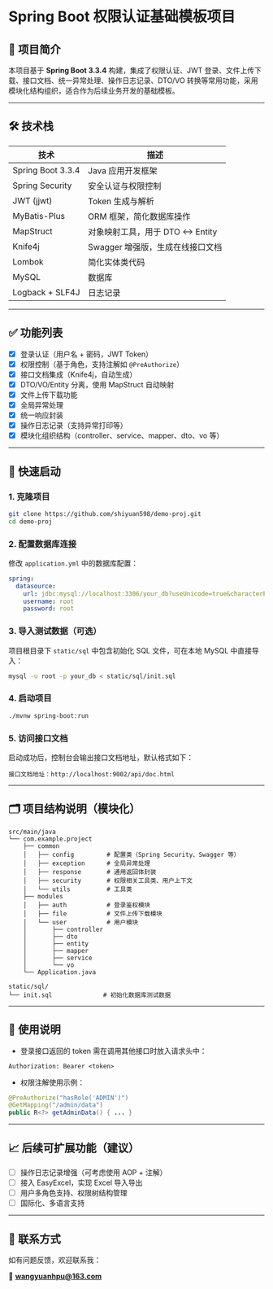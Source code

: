 # Spring Boot 权限认证基础模板项目

## 📌 项目简介

本项目基于 **Spring Boot 3.3.4** 构建，集成了权限认证、JWT 登录、文件上传下载、接口文档、统一异常处理、操作日志记录、DTO/VO 转换等常用功能，采用模块化结构组织，适合作为后续业务开发的基础模板。

---

## 🛠️ 技术栈

| 技术 | 描述 |
|------|------|
| Spring Boot 3.3.4 | Java 应用开发框架 |
| Spring Security | 安全认证与权限控制 |
| JWT (jjwt) | Token 生成与解析 |
| MyBatis-Plus | ORM 框架，简化数据库操作 |
| MapStruct | 对象映射工具，用于 DTO <-> Entity |
| Knife4j | Swagger 增强版，生成在线接口文档 |
| Lombok | 简化实体类代码 |
| MySQL | 数据库 |
| Logback + SLF4J | 日志记录 |

---

## ✅ 功能列表

- [x] 登录认证（用户名 + 密码，JWT Token）
- [x] 权限控制（基于角色，支持注解如 `@PreAuthorize`）
- [x] 接口文档集成（Knife4j，自动生成）
- [x] DTO/VO/Entity 分离，使用 MapStruct 自动映射
- [x] 文件上传下载功能
- [x] 全局异常处理
- [x] 统一响应封装
- [x] 操作日志记录（支持异常打印等）
- [x] 模块化组织结构（controller、service、mapper、dto、vo 等）

---

## 🚀 快速启动

### 1. 克隆项目
```bash
git clone https://github.com/shiyuan598/demo-proj.git
cd demo-proj
```

### 2. 配置数据库连接
修改 `application.yml` 中的数据库配置：

```yaml
spring:
  datasource:
    url: jdbc:mysql://localhost:3306/your_db?useUnicode=true&characterEncoding=UTF-8&serverTimezone=Asia/Shanghai
    username: root
    password: root
```

### 3. 导入测试数据（可选）
项目根目录下 `static/sql` 中包含初始化 SQL 文件，可在本地 MySQL 中直接导入：

```bash
mysql -u root -p your_db < static/sql/init.sql
```

### 4. 启动项目
```bash
./mvnw spring-boot:run
```

### 5. 访问接口文档
启动成功后，控制台会输出接口文档地址，默认格式如下：

```
接口文档地址：http://localhost:9002/api/doc.html
```

---

## 🗂️ 项目结构说明（模块化）

```
src/main/java
└── com.example.project
    ├── common
    │   ├── config         # 配置类（Spring Security、Swagger 等）
    │   ├── exception      # 全局异常处理
    │   ├── response       # 通用返回体封装
    │   ├── security       # 权限相关工具类、用户上下文
    │   └── utils          # 工具类
    ├── modules
    │   ├── auth           # 登录鉴权模块
    │   ├── file           # 文件上传下载模块
    │   └── user           # 用户模块
    │       ├── controller
    │       ├── dto
    │       ├── entity
    │       ├── mapper
    │       ├── service
    │       └── vo
    └── Application.java

static/sql/
└── init.sql              # 初始化数据库测试数据
```

---

## 📝 使用说明

- 登录接口返回的 token 需在调用其他接口时放入请求头中：
```http
Authorization: Bearer <token>
```

- 权限注解使用示例：
```java
@PreAuthorize("hasRole('ADMIN')")
@GetMapping("/admin/data")
public R<?> getAdminData() { ... }
```

---

## 📈 后续可扩展功能（建议）

- [ ] 操作日志记录增强（可考虑使用 AOP + 注解）
- [ ] 接入 EasyExcel，实现 Excel 导入导出
- [ ] 用户多角色支持、权限树结构管理
- [ ] 国际化、多语言支持

---

## 📮 联系方式

如有问题反馈，欢迎联系我：

📧 **wangyuanhpu@163.com**